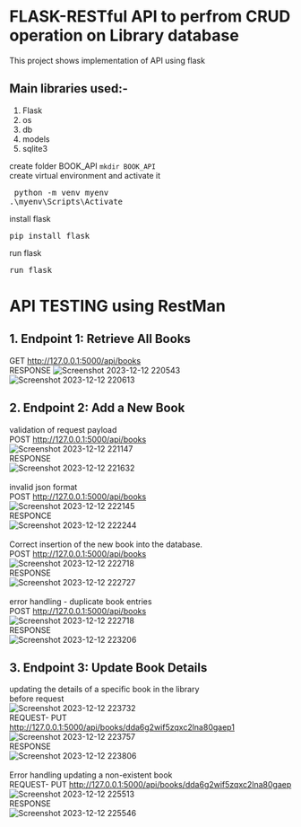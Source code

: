 # FLASK-RESTful API to perfrom CRUD operation on Library database
This project shows implementation of API using flask
## Main libraries used:- 
1. Flask
2. os
3. db
4. models
5. sqlite3

create folder BOOK_API `mkdir BOOK_API` <br>
create virtual environment and activate it
<pre> python -m venv myenv
.\myenv\Scripts\Activate </pre>
install flask
<pre>pip install flask</pre>
run flask
<pre>run flask</pre> 

# API TESTING using RestMan 
## 1. Endpoint 1: Retrieve All Books
GET http://127.0.0.1:5000/api/books  <br>
RESPONSE
![Screenshot 2023-12-12 220543](https://github.com/amangour7909/Api/assets/127648041/3f3653e6-c712-45cb-a8ed-b5be69843622) <br>
![Screenshot 2023-12-12 220613](https://github.com/amangour7909/Api/assets/127648041/afb4c3c2-eb72-4a71-be44-7233679d709b) <br>

## 2. Endpoint 2: Add a New Book
validation of request payload <br>
POST http://127.0.0.1:5000/api/books <br>
![Screenshot 2023-12-12 221147](https://github.com/amangour7909/Api/assets/127648041/4986ee9e-c549-4089-b332-e7355e0e3784) <br>
RESPONSE <br>
![Screenshot 2023-12-12 221632](https://github.com/amangour7909/Api/assets/127648041/4982e709-f26b-4cc4-a297-6bf9e13e7fb8)  <br> <br>
invalid json format <br>
POST http://127.0.0.1:5000/api/books <br>
![Screenshot 2023-12-12 222145](https://github.com/amangour7909/Api/assets/127648041/8fde0f84-9aa7-4fdc-9c68-f46861f1508c) <br>
RESPONCE <br>
![Screenshot 2023-12-12 222244](https://github.com/amangour7909/Api/assets/127648041/95bb11dc-42e5-4494-8255-bff1bb7964c6) <br> <br>
Correct insertion of the new book into the database. <br>
POST http://127.0.0.1:5000/api/books <br>
![Screenshot 2023-12-12 222718](https://github.com/amangour7909/Api/assets/127648041/9c4c0315-6a37-4b37-9945-2240a5ff4459) <br>
RESPONSE <br>
![Screenshot 2023-12-12 222727](https://github.com/amangour7909/Api/assets/127648041/b41f5eb2-ee14-43dc-9ea2-1cdcc06fcf4c) <br>
<br>
error handling - duplicate book entries <br>
POST http://127.0.0.1:5000/api/books <br>
![Screenshot 2023-12-12 222718](https://github.com/amangour7909/Api/assets/127648041/3578386f-a63f-4952-adfd-801f01e9c5e4) <br>
RESPONSE <br>
![Screenshot 2023-12-12 223206](https://github.com/amangour7909/Api/assets/127648041/542b8698-7487-4f82-8fb5-8e31f0bd7715) <br>

## 3. Endpoint 3: Update Book Details
updating the details of a specific book in the library <br>
before request <br>
![Screenshot 2023-12-12 223732](https://github.com/amangour7909/Api/assets/127648041/89ea284a-0fa0-4c72-9942-e4e1e8f433bd) <br>
REQUEST- PUT http://127.0.0.1:5000/api/books/dda6g2wif5zqxc2lna80gaep1 <br>
![Screenshot 2023-12-12 223757](https://github.com/amangour7909/Api/assets/127648041/1fdde4e0-56f3-442f-bbd7-c09dbccc7519) <br>
RESPONSE <br>
![Screenshot 2023-12-12 223806](https://github.com/amangour7909/Api/assets/127648041/5fd33cdc-c515-4e22-ade1-79642e93aac7) <br> <br>
Error handling updating a non-existent book <br>
REQUEST- PUT http://127.0.0.1:5000/api/books/dda6g2wif5zqxc2lna80gaep <br>
![Screenshot 2023-12-12 225513](https://github.com/amangour7909/Api/assets/127648041/e3ee7f94-ac2f-41d6-8578-0974b9a0f94e) <br>
RESPONSE <br>
![Screenshot 2023-12-12 225546](https://github.com/amangour7909/Api/assets/127648041/074de359-9897-43ad-87bb-e007e9841c65) <br>
















